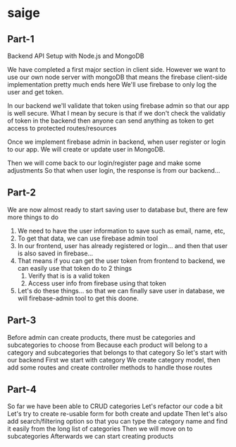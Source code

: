 # saige

## Part-1
Backend API Setup with Node.js and MongoDB

We have completed a first major section in client side.
However we want to use our own node server with mongoDB
that means the firebase client-side implementation pretty much ends here
We'll use firebase to only log the user and get token.

In our backend we'll validate that token using firebase admin so that our app is well secure.
What I mean by secure is that if we don't check the validatiy of token in the backend 
then anyone can send anything as token to get access to protected routes/resources

Once we implement firebase admin in backend,
when user register or login to our app.
We will create or update user in MongoDB.

Then we will come back to our login/register page and make some adjustments
So that when user login, the response is from our backend...

## Part-2
We are now almost ready to start saving user to database but,
there are few more things to do
1. We need to have the user information to save such as email, name, etc, 
2. To get that data, we can use firebase admin tool
3. In our frontend, user has already registered or login... and then that user is also saved in firebase...
4. That means if you can get the user token from frontend to backend, we can easily use that token do to 2 things
   1. Verify that is is a valid token
   2. Access user info from firebase using that token
5. Let's do these things... so that we can finally save user in database, we will firebase-admin tool to get this doone.

## Part-3
Before admin can create products, there must be categories and subcategories to choose from
Because each product will belong to a category and subcategories that belongs to that category
So let's start with our backend
First we start with category
We create category model, then add some routes and create controller methods to handle those routes

## Part-4
So far we have been able to CRUD categories
Let's refactor our code a bit
Let's try to create re-usable form for both create and update
Then let's also add search/filtering option so that you can type the category name and find it easily from the long list of categories
Then we will move on to subcategories
Afterwards we can start creating products